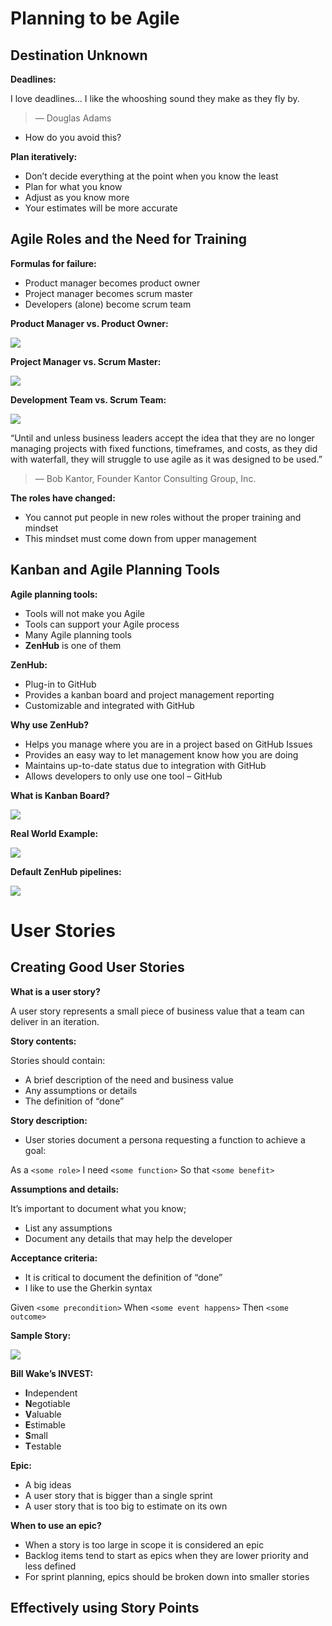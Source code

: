 # Planning to be Agile

## Destination Unknown

**Deadlines:**

I love deadlines… I like the whooshing sound they make as they fly by.
>— Douglas Adams

- How do you avoid this?

**Plan iteratively:**

- Don’t decide everything at the point when you know the least
- Plan for what you know
- Adjust as you know more
- Your estimates will be more accurate

## Agile Roles and the Need for Training

**Formulas for failure:**

- Product manager becomes product owner
- Project manager becomes scrum master
- Developers (alone) become scrum team

**Product Manager vs. Product Owner:**

![](assets/Pasted%20image%2020230518102246.png)

**Project Manager vs. Scrum Master:**

![](assets/Pasted%20image%2020230518102407.png)

**Development Team vs. Scrum Team:**

![](assets/Pasted%20image%2020230518102459.png)

“Until and unless business leaders accept the idea that they are no longer managing projects with fixed functions, timeframes, and costs, as they did with waterfall, they will struggle to use agile as it was designed to be used.”
>— Bob Kantor, Founder Kantor Consulting Group, Inc.

**The roles have changed:**

- You cannot put people in new roles without the proper training and mindset
- This mindset must come down from upper management

## Kanban and Agile Planning Tools

**Agile planning tools:**

- Tools will not make you Agile
- Tools can support your Agile process
- Many Agile planning tools
- **ZenHub** is one of them

**ZenHub:**

- Plug-in to GitHub
- Provides a kanban board and project management reporting
- Customizable and integrated with GitHub

**Why use ZenHub?**

- Helps you manage where you are in a project based on GitHub Issues
- Provides an easy way to let management know how you are doing
- Maintains up-to-date status due to integration with GitHub
- Allows developers to only use one tool – GitHub

**What is Kanban Board?**

![](assets/Pasted%20image%2020230518103522.png)

**Real World Example:**

![](assets/Pasted%20image%2020230518103603.png)

**Default ZenHub pipelines:**

![](assets/Pasted%20image%2020230518103826.png)

# User Stories

## Creating Good User Stories

**What is a user story?**

A user story represents a small piece of business value that a team can deliver in an iteration.

**Story contents:**

Stories should contain:
- A brief description of the need and business value
- Any assumptions or details
- The definition of “done”

**Story description:**

- User stories document a persona requesting a function to achieve a goal:

As a `<some role>`
I need `<some function>`
So that `<some benefit>`

**Assumptions and details:**

It’s important to document what you know;
- List any assumptions
- Document any details that may help the developer

**Acceptance criteria:**

- It is critical to document the definition of “done”
- I like to use the Gherkin syntax

Given `<some precondition>`
When `<some event happens>`
Then `<some outcome>`

**Sample Story:**

![](assets/Pasted%20image%2020230518111434.png)

**Bill Wake’s INVEST:**

- **I**ndependent
- **N**egotiable
- **V**aluable
- **E**stimable
- **S**mall
- **T**estable

**Epic:**

- A big ideas
- A user story that is bigger than a single sprint
- A user story that is too big to estimate on its own

**When to use an epic?**

- When a story is too large in scope it is considered an epic
- Backlog items tend to start as epics when they are lower priority and less defined
- For sprint planning, epics should be broken down into smaller stories

## Effectively using Story Points

